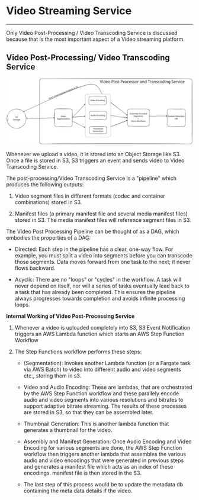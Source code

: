 # Video Streaming Service

---

Only Video Post-Processing / Video Transcoding Service is discussed because that is the most important aspect of a Video
streaming platform.

## Video Post-Processing/ Video Transcoding Service

![Video Post-Processing Service](video-transcoding.svg)

Whenever we upload a video, it is stored into an Object Storage like S3.
Once a file is stored in S3, S3 triggers an event and sends video to Video Transcoding Service.

The post-processing/Video Transcoding Service is a "pipeline" which produces the following outputs:

1. Video segment files in different formats (codec and container combinations) stored in S3.
	
2. Manifest files (a primary manifest file and several media manifest files) stored in S3. 
The media manifest files will reference segment files in S3.


The Video Post Processing Pipeline can be thought of as a DAG, which embodies the properties of a DAG:

* Directed: Each step in the pipeline has a clear, one-way flow. For example, you must split a video into 
segments before you can transcode those segments. Data moves forward from one task to the next; it never flows backward.

* Acyclic: There are no "loops" or "cycles" in the workflow. A task will never depend on itself, 
nor will a series of tasks eventually lead back to a task that has already been completed. 
This ensures the pipeline always progresses towards completion and avoids infinite processing loops.

**Internal Working of Video Post-Processing Service**

1. Whenever a video is uploaded completely into S3, S3 Event Notification triggers an AWS Lambda function 
which starts an AWS Step Function Workflow

2. The Step Functions workflow performs these steps:

	* (Segmentation): Invokes another Lambda function (or a Fargate task via AWS Batch) 
	to video into different audio and video segments etc., storing them in s3.

	* Video and Audio Encoding: These are lambdas, that are orchestrated by the AWS Step Function workflow 
	and these parallely encode audio and video segments into various resolutions and bitrates 
	to support adaptive bitrate streaming. The results of these processes are stored in S3, so that they can be assembled later.

	* Thumbnail Generation: This is another lambda function that generates a thumbnail for the video.

	* Assembly and Manifest Generation: Once Audio Encoding and Video Encoding for various segments are done, 
	the AWS Step Function workflow then triggers another lambda that assembles the various audio and video encodings 
	that were generated in previous steps and generates a manifest file which acts as an index of these encodings. 
	manifest file is then stored in the S3.

	* The last step of this process would be to update the metadata db containing the meta data details if the video.